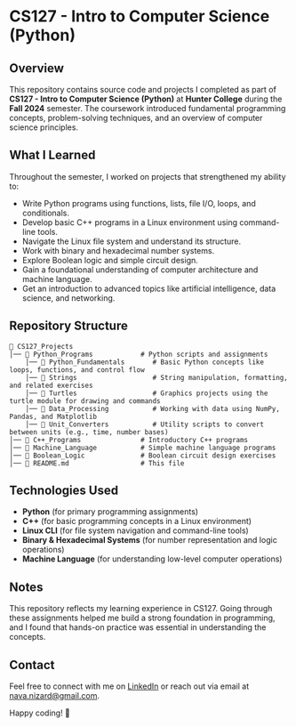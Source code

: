 # CS127 - Intro to Computer Science (Python)

## Overview
This repository contains source code and projects I completed as part of **CS127 - Intro to Computer Science (Python)** at **Hunter College** during the **Fall 2024** semester. The coursework introduced fundamental programming concepts, problem-solving techniques, and an overview of computer science principles. 

## What I Learned
Throughout the semester, I worked on projects that strengthened my ability to:
- Write Python programs using functions, lists, file I/O, loops, and conditionals.
- Develop basic C++ programs in a Linux environment using command-line tools.
- Navigate the Linux file system and understand its structure.
- Work with binary and hexadecimal number systems.
- Explore Boolean logic and simple circuit design.
- Gain a foundational understanding of computer architecture and machine language.
- Get an introduction to advanced topics like artificial intelligence, data science, and networking.

## Repository Structure
```
📂 CS127_Projects
│── 📂 Python_Programs            # Python scripts and assignments
    │── 📂 Python_Fundamentals       # Basic Python concepts like loops, functions, and control flow
    │── 📂 Strings                   # String manipulation, formatting, and related exercises
    │── 📂 Turtles                   # Graphics projects using the turtle module for drawing and commands
    │── 📂 Data_Processing           # Working with data using NumPy, Pandas, and Matplotlib
    │── 📂 Unit_Converters           # Utility scripts to convert between units (e.g., time, number bases)
│── 📂 C++_Programs               # Introductory C++ programs
│── 📂 Machine_Language           # Simple machine language programs
│── 📂 Boolean_Logic              # Boolean circuit design exercises
│── 📄 README.md                  # This file
```

## Technologies Used
- **Python** (for primary programming assignments)
- **C++** (for basic programming concepts in a Linux environment)
- **Linux CLI** (for file system navigation and command-line tools)
- **Binary & Hexadecimal Systems** (for number representation and logic operations)
- **Machine Language** (for understanding low-level computer operations)

## Notes
This repository reflects my learning experience in CS127. Going through these assignments helped me build a strong foundation in programming, and I found that hands-on practice was essential in understanding the concepts.
## Contact
Feel free to connect with me on [LinkedIn](https://www.linkedin.com/in/nava-nizard) or reach out via email at nava.nizard@gmail.com.

Happy coding! 🚀
